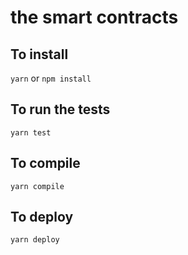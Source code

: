 # the smart contracts

## To install

`yarn` or `npm install`

## To run the tests

`yarn test`

## To compile

`yarn compile`

## To deploy

`yarn deploy`
